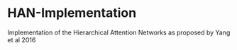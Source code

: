 # HAN-Implementation
Implementation of the Hierarchical Attention Networks as proposed by Yang et al 2016
